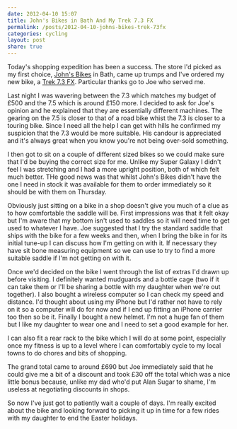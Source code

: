 ```yaml
---
date: 2012-04-10 15:07
title: John's Bikes in Bath And My Trek 7.3 FX
permalink: /posts/2012-04-10-johns-bikes-trek-73fx
categories: cycling
layout: post
share: true
---
```


Today's shopping expedition has been a success. The store I'd picked as my first choice, [John's Bikes](http://www.johnsbikes.co.uk/) in Bath, came up trumps and I've ordered my new bike, a [Trek 7.3 FX](http://www.trekbikes.com/uk/en/bikes/road/fitness/fx/7_3_fx/#). Particular thanks go to Joe who served me.

Last night I was wavering between the 7.3 which matches my budget of £500 and the 7.5 which is around £150 more. I decided to ask for Joe's opinion and he explained that they are essentially different machines. The gearing on the 7.5 is closer to that of a road bike whist the 7.3 is closer to a touring bike. Since I need all the help I can get with hills he confirmed my suspicion that the 7.3 would be more suitable. His candour is appreciated and it's always great when you know you're not being over-sold something.

I then got to sit on a couple of different sized bikes so we could make sure that I'd be buying the correct size for me. Unlike my Super Galaxy I didn't feel I was stretching and I had a more upright position, both of which felt much better. THe good news was that whilst John's Bikes didn't have the one I need in stock it was available for them to order immediately so it should be with them on Thursday.

Obviously just sitting on a bike in a shop doesn't give you much of a clue as to how comfortable the saddle will be. First impressions was that it felt okay but I'm aware that my bottom isn't used to saddles so it will need time to get used to whatever I have. Joe suggested that I try the standard saddle that ships with the bike for a few weeks and then, when I bring the bike in for its initial tune-up I can discuss how I'm getting on with it. If necessary they have sit bone measuring equipment so we can use to try to find a more suitable saddle if I'm not getting on with it.

Once we'd decided on the bike I went through the list of extras I'd drawn up before visiting. I definitely wanted mudguards and a bottle cage (two if it can take them or I'll be sharing a bottle with my daughter when we're out together). I also bought a wireless computer so I can check my speed and distance. I'd thought about using my iPhone but I'd rather not have to rely on it so a computer will do for now and if I end up fitting an iPhone carrier too then so be it. Finally I bought a new helmet. I'm not a huge fan of them but I like my daughter to wear one and I need to set a good example for her.

I can also fit a rear rack to the bike which I will do at some point, especially once my fitness is up to a level where I can comfortably cycle to my local towns to do chores and bits of shopping.

The grand total came to around £690 but Joe immediately said that he could give me a bit of a discount and took £30 off the total which was a nice little bonus because, unlike my dad who'd put Alan Sugar to shame, I'm useless at negotiating discounts in shops.

So now I've just got to patiently wait a couple of days. I'm really excited about the bike and looking forward to picking it up in time for a few rides with my daughter to end the Easter holidays.
